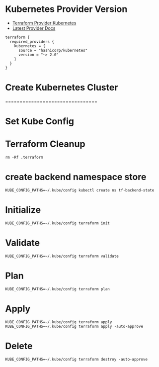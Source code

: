 # Kubernetes Provider Version
* [Terraform Provider Kubernetes](https://github.com/hashicorp/terraform-provider-kubernetes)
* [Latest Provider Docs](https://registry.terraform.io/providers/hashicorp/kubernetes/latest/docs)
```
terraform {
  required_providers {
    kubernetes = {
      source = "hashicorp/kubernetes"
      version = "~> 2.0"
    }
  }
}
```


# Create Kubernetes Cluster
================================

# Set Kube Config


# Terraform Cleanup
```
rm -Rf .terraform
```

# create backend namespace store
```
KUBE_CONFIG_PATHS=~/.kube/config kubectl create ns tf-backend-state
```

# Initialize
```
KUBE_CONFIG_PATHS=~/.kube/config terraform init
```

# Validate
```
KUBE_CONFIG_PATHS=~/.kube/config terraform validate
```

# Plan
```
KUBE_CONFIG_PATHS=~/.kube/config terraform plan
```

# Apply
```
KUBE_CONFIG_PATHS=~/.kube/config terraform apply
KUBE_CONFIG_PATHS=~/.kube/config terraform apply -auto-approve
```

# Delete
```
KUBE_CONFIG_PATHS=~/.kube/config terraform destroy -auto-approve
```
